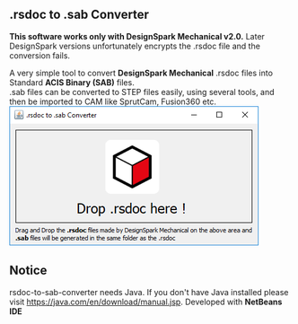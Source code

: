 .rsdoc to .sab Converter
------
<b>This software works only with DesignSpark Mechanical v2.0.</b>
Later DesignSpark versions unfortunately encrypts the .rsdoc file and the conversion fails.


A very simple tool to convert <b>DesignSpark Mechanical</b> .rsdoc files into Standard <b>ACIS Binary (SAB)</b> files.<br>
.sab files can be converted to STEP files easily, using several tools, and then be imported to CAM like SprutCam, Fusion360 etc.
<br>
<img src="https://github.com/nsiatras/rsdoc-to-sab-converter/blob/master/Screenshots/Screenshot.png" alt="SourceRabbit.com">
<br>

Notice
------
rsdoc-to-sab-converter needs Java. If you don't have Java installed please visit https://java.com/en/download/manual.jsp.
Developed with <b>NetBeans IDE</b>

